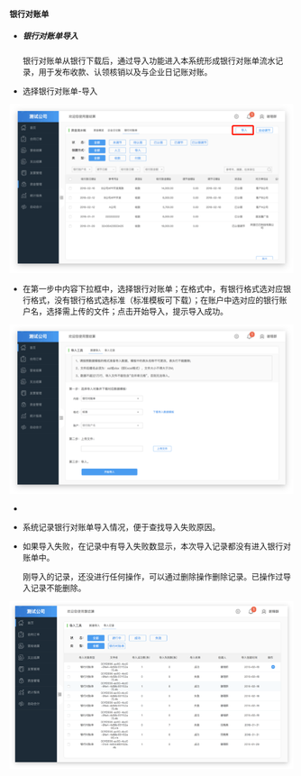 #### 银行对账单

* ##### 银行对账单导入

  银行对账单从银行下载后，通过导入功能进入本系统形成银行对账单流水记录，用于发布收款、认领核销以及与企业日记账对账。

* 选择银行对账单-导入

![](/img/git20.png)



* 在第一步中内容下拉框中，选择银行对账单；在格式中，有银行格式选对应银行格式，没有银行格式选标准（标准模板可下载）；在账户中选对应的银行账户名，选择需上传的文件；点击开始导入，提示导入成功。

![](/img/git21.png)

* 
* 系统记录银行对账单导入情况，便于查找导入失败原因。
* 如果导入失败，在记录中有导入失败数显示，本次导入记录都没有进入银行对账单中。

  刚导入的记录，还没进行任何操作，可以通过删除操作删除记录。已操作过导入记录不能删除。

![](/img/git22.png)

